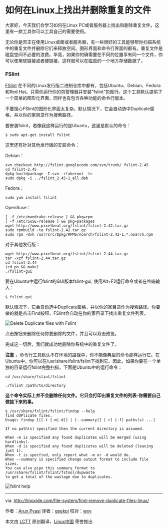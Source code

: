 如何在Linux上找出并删除重复的文件
================================================================================
大家好，今天我们会学习如何在Linux PC或者服务器上找出和删除重复文件。这里有一款工具你可以工具自己的需要使用。

无论你是否正在使用Linux桌面或者服务器，有一些很好的工具能够帮你扫描系统中的重复文件并删除它们来释放空间。图形界面和命令行界面的都有。重复文件是磁盘空间不必要的浪费。毕竟，如果你的确需要在不同的位置享有同一个文件，你可以使用软链接或者硬链接，这样就可以在磁盘的一个地方存储数据了。

### FSlint ###

[FSlint][1] 在不同的Linux发行版二进制仓库中都有，包括Ubuntu、Debian、Fedora和Red Hat。只需你运行你的包管理器并安装“fslint”包就行。这个工具默认提供了一个简单的图形化界面，同样也有包含各种功能的命令行版本。

不要担心FSlint的图形化界面太复杂。默认情况下，它会自动选中Duplicate窗格，并以你的家目录作为搜索路径。

要安装fslint，若像我这样运行的是Ubuntu，这里是默认的命令：

    $ sudo apt-get install fslint

这里还有针对其他发行版的安装命令：

Debian：

    svn checkout http://fslint.googlecode.com/svn/trunk/ fslint-2.45
    cd fslint-2.45
    dpkg-buildpackage -I.svn -rfakeroot -tc
    sudo dpkg -i ../fslint_2.45-1_all.deb

Fedora：

    sudo yum install fslint

OpenSuse：

    [ -f /etc/mandrake-release ] && pkg=rpm
    [ -f /etc/SuSE-release ] && pkg=packages
    wget http://www.pixelbeat.org/fslint/fslint-2.42.tar.gz
    sudo rpmbuild -ta fslint-2.42.tar.gz
    sudo rpm -Uvh /usr/src/$pkg/RPMS/noarch/fslint-2.42-1.*.noarch.rpm

对于其他发行版：

    wget http://www.pixelbeat.org/fslint/fslint-2.44.tar.gz
    tar -xzf fslint-2.44.tar.gz
    cd fslint-2.44
    (cd po && make)
    ./fslint-gui

要在Ubuntu中运行fslint的GUI版本fslint-gui, 使用Alt+F2运行命令或者在终端输入：

    $ fslint-gui

默认情况下，它会自动选中Duplicate窗格，并以你的家目录作为搜索路径。你要做的就是点击Find按钮，FSlint会自动在你的家目录下找出重复文件列表。

![Delete Duplicate files with Fslint](http://blog.linoxide.com/wp-content/uploads/2015/01/delete-duplicates-fslint.png)

点击按钮来删除任何你要删除的文件，并且可以双击预览。

完成这一切后，我们就成功地删除你系统中的重复文件了。

**注意** ，命令行工具默认不在环境的路径中，你不能像典型的命令那样运行它。在Ubuntu中，你可以在/usr/share/fslint/fslint下找到它。因此，如果你要在一个单独的目录运行fslint完整扫描，下面是Ubuntu中的运行命令：

    cd /usr/share/fslint/fslint
    
    ./fslint /path/to/directory

**这个命令实际上并不会删除任何文件。它只会打印出重复文件的列表-你需要自己做接下来的事。**

    $ /usr/share/fslint/fslint/findup --help
    find dUPlicate files.
    Usage: findup [[[-t [-m|-d]] | [--summary]] [-r] [-f] paths(s) ...]
    
    If no path(s) specified then the current directory is assumed.
    
    When -m is specified any found duplicates will be merged (using hardlinks).
    When -d is specified any found duplicates will be deleted (leaving just 1).
    When -t is specfied, only report what -m or -d would do.
    When --summary is specified change output format to include file sizes.
    You can also pipe this summary format to /usr/share/fslint/fslint/fstool/dupwaste
    to get a total of the wastage due to duplicates.

![fslint help](http://blog.linoxide.com/wp-content/uploads/2015/01/fslint-help.png)

--------------------------------------------------------------------------------

via: http://linoxide.com/file-system/find-remove-duplicate-files-linux/

作者：[Arun Pyasi][a]
译者：[geekpi](https://github.com/geekpi)
校对：[wxy](https://github.com/wxy)

本文由 [LCTT](https://github.com/LCTT/TranslateProject) 原创翻译，[Linux中国](http://linux.cn/) 荣誉推出

[a]:http://linoxide.com/author/arunp/
[1]:http://www.pixelbeat.org/fslint/
[2]:http://www.pixelbeat.org/fslint/fslint-2.42.tar.gz